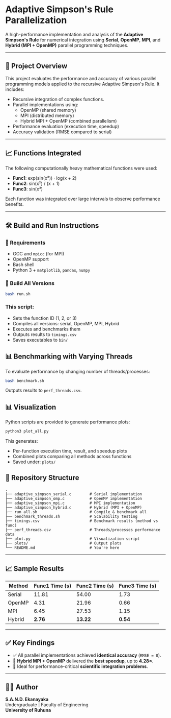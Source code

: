 # Adaptive Simpson's Rule Parallelization

A high-performance implementation and analysis of the **Adaptive Simpson's Rule** for numerical integration using **Serial**, **OpenMP**, **MPI**, and **Hybrid (MPI + OpenMP)** parallel programming techniques.

---

## 📌 Project Overview

This project evaluates the performance and accuracy of various parallel programming models applied to the recursive Adaptive Simpson's Rule. It includes:

- Recursive integration of complex functions.
- Parallel implementations using:
  - OpenMP (shared memory)
  - MPI (distributed memory)
  - Hybrid MPI + OpenMP (combined parallelism)
- Performance evaluation (execution time, speedup)
- Accuracy validation (RMSE compared to serial)

---

## 📈 Functions Integrated

The following computationally heavy mathematical functions were used:

- **Func1**: exp(sin(x²)) · log(x + 2)
- **Func2**: sin(x²) / (x + 1)
- **Func3**: sin(x³)

Each function was integrated over large intervals to observe performance benefits.

---

## 🛠️ Build and Run Instructions

### 🔧 Requirements

- GCC and `mpicc` (for MPI)
- OpenMP support
- Bash shell
- Python 3 + `matplotlib`, `pandas`, `numpy`

### 🔨 Build All Versions

```bash
bash run.sh
```
### This script:

- Sets the function ID (1, 2, or 3)
- Compiles all versions: serial, OpenMP, MPI, Hybrid
- Executes and benchmarks them
- Outputs results to `timings.csv`
- Saves executables to `bin/`

## 📊 Benchmarking with Varying Threads

To evaluate performance by changing number of threads/processes:

```bash
bash benchmark.sh
```
Outputs results to `perf_threads.csv`.

## 📊 Visualization
Python scripts are provided to generate performance plots:

```bash
python3 plot_all.py
```
This generates:

- Per-function execution time, result, and speedup plots
- Combined plots comparing all methods across functions
- Saved under: `plots/`

## 📁 Repository Structure

```
.
├── adaptive_simpson_serial.c        # Serial implementation
├── adaptive_simpson_omp.c           # OpenMP implementation
├── adaptive_simpson_mpi.c           # MPI implementation
├── adaptive_simpson_hybrid.c        # Hybrid (MPI + OpenMP)
├── run_all.sh                       # Compile & benchmark all
├── benchmark_threads.sh             # Scalability testing
├── timings.csv                      # Benchmark results (method vs func)
├── perf_threads.csv                 # Threads/processes performance data
├── plot.py                          # Visualization script
├── plots/                           # Output plots
└── README.md                        # You're here
```

---

## 📈 Sample Results

| Method | Func1 Time (s) | Func2 Time (s) | Func3 Time (s) |
|--------|----------------|----------------|----------------|
| Serial | 11.81          | 54.00          | 1.73           |
| OpenMP | 4.31           | 21.96          | 0.66           |
| MPI    | 6.45           | 27.53          | 1.15           |
| Hybrid | **2.76**       | **13.22**      | **0.54**       |

---

## ✅ Key Findings

- ✅ All parallel implementations achieved **identical accuracy** (`RMSE = 0`).
- 🚀 **Hybrid MPI + OpenMP** delivered the **best speedup**, up to **4.28×**.
- 🔬 Ideal for performance-critical **scientific integration problems**.

---

## 👨‍💻 Author

**S.A.N.D. Ekanayaka**  
Undergraduate | Faculty of Engineering  
**University of Ruhuna**


